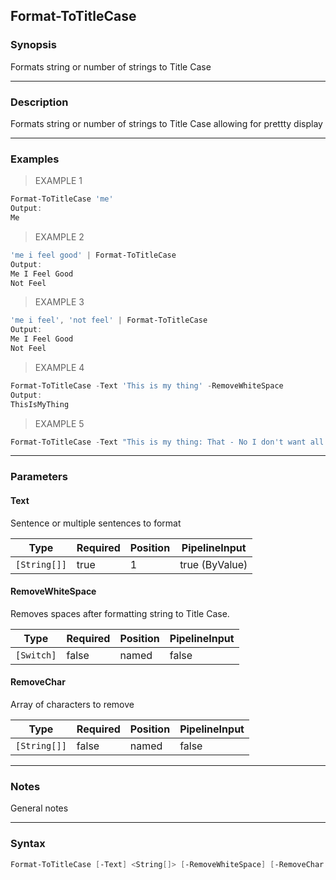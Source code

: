 Format-ToTitleCase
------------------

### Synopsis
Formats string or number of strings to Title Case

---

### Description

Formats string or number of strings to Title Case allowing for prettty display

---

### Examples
> EXAMPLE 1

```PowerShell
Format-ToTitleCase 'me'
Output:
Me
```
> EXAMPLE 2

```PowerShell
'me i feel good' | Format-ToTitleCase
Output:
Me I Feel Good
Not Feel
```
> EXAMPLE 3

```PowerShell
'me i feel', 'not feel' | Format-ToTitleCase
Output:
Me I Feel Good
Not Feel
```
> EXAMPLE 4

```PowerShell
Format-ToTitleCase -Text 'This is my thing' -RemoveWhiteSpace
Output:
ThisIsMyThing
```
> EXAMPLE 5

```PowerShell
Format-ToTitleCase -Text "This is my thing: That - No I don't want all chars" -RemoveWhiteSpace -RemoveChar ',', '-', "'", '\(', '\)', ':'
```

---

### Parameters
#### **Text**
Sentence or multiple sentences to format

|Type        |Required|Position|PipelineInput |
|------------|--------|--------|--------------|
|`[String[]]`|true    |1       |true (ByValue)|

#### **RemoveWhiteSpace**
Removes spaces after formatting string to Title Case.

|Type      |Required|Position|PipelineInput|
|----------|--------|--------|-------------|
|`[Switch]`|false   |named   |false        |

#### **RemoveChar**
Array of characters to remove

|Type        |Required|Position|PipelineInput|
|------------|--------|--------|-------------|
|`[String[]]`|false   |named   |false        |

---

### Notes
General notes

---

### Syntax
```PowerShell
Format-ToTitleCase [-Text] <String[]> [-RemoveWhiteSpace] [-RemoveChar <String[]>] [<CommonParameters>]
```
